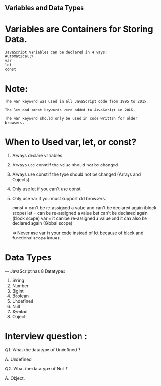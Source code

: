 ##  Variables and Data Types

# Variables are Containers for Storing Data.
    
    JavaScript Variables can be declared in 4 ways:
    Automatically
    var
    let
    const

# Note:


    The var keyword was used in all JavaScript code from 1995 to 2015.

    The let and const keywords were added to JavaScript in 2015.

    The var keyword should only be used in code written for older browsers.


# When to Used var, let, or const?

1. Always declare variables

2. Always use const if the value should not be changed

3. Always use const if the type should not be changed (Arrays and Objects)

4. Only use let if you can't use const

5. Only use var if you must support old browsers.

    const = can't be re-assigned a value and can't be declared again  (block scope)
    let = can be re-assigned a value but can't be declared again (block scope)
    var = it can be re-assigned a value and it can also be declared again  (Global scope)

    => Never use var in your code instead of let because of block and functional scope issues.

# Data Types

 -- JavaScript has 8 Datatypes
    
1. String
2. Number
3. Bigint
4. Boolean
5. Undefined
6. Null
7. Symbol
8. Object


# Interview question :

Q1. What the datatype of Undefined ?
 
A. Undefined. 

Q2. What the datatype of Null ?

A. Object. 